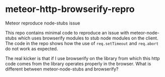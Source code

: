 # meteor-http-browserify-repro
Meteor reproduce node-stubs issue

This repo contains minimal code to reproduce an issue with meteor-node-stubs which uses browserify modules to stub node modules on the client.
The code in the repo shows how the use of `req.setTimeout` and `req.abort` do not work as expected.

The real kicker is that if I use browserify on the library from which this http code comes from the library operates properly in the browser.
What is different between meteor-node-stubs and browserify?
